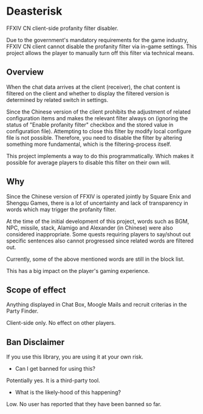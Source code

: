 # Deasterisk

FFXIV CN client-side profanity filter disabler.

Due to the government's mandatory requirements for the game industry, FFXIV CN client cannot disable the profanity filter via in-game settings. This project allows the player to manually turn off this filter via technical means.

## Overview

When the chat data arrives at the client (receiver), the chat content is filtered on the client and whether to display the filtered version is determined by related switch in settings.

Since the Chinese version of the client prohibits the adjustment of related configuration items and makes the relevant filter always on (ignoring the status of "Enable profanity filter" checkbox and the stored value in configuration file). Attempting to close this filter by modify local configure file is not possible. Therefore, you need to disable the filter by altering something more fundamental, which is the filtering-process itself.

This project implements a way to do this programmatically. Which makes it possible for average players to disable this filter on their own will.

## Why

Since the Chinese version of FFXIV is operated jointly by Square Enix and Shengqu Games, there is a lot of uncertainty and lack of transparency in words which may trigger the profanity filter. 

At the time of the initial development of this project, words such as BGM, NPC, missile, stack, Alamigo and Alexander (in Chinese) were also considered inappropriate. Some quests requiring players to say/shout out specific sentences also cannot progressed since related words are filtered out.

Currently, some of the above mentioned words are still in the block list.

This has a big impact on the player's gaming experience.

## Scope of effect

Anything displayed in Chat Box, Moogle Mails and recruit criterias in the Party Finder. 

Client-side only. No effect on other players.

## Ban Disclaimer

If you use this library, you are using it at your own risk.

- Can I get banned for using this?

Potentially yes. It is a third-party tool.

- What is the likely-hood of this happening?

Low. No user has reported that they have been banned so far.
